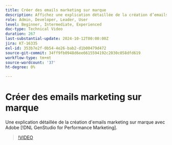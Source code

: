 ```yaml
---
title: Créer des emails marketing sur marque
description: Affichez une explication détaillée de la création d’emails marketing sur marque avec Adobe [!DNL GenStudio for Performance Marketing].
role: Admin, Developer, Leader, User
level: Beginner, Intermediate, Experienced
doc-type: Technical Video
duration: 267
last-substantial-update: 2024-10-12T00:00:00Z
jira: KT-16335
exl-id: 353b7e2f-0b54-4e26-bab2-d1b00479d472
source-git-commit: 34ff9fb0948d6ee6615594192c2030c058dfd619
workflow-type: tm+mt
source-wordcount: '37'
ht-degree: 0%

---
```


# Créer des emails marketing sur marque

Une explication détaillée de la création d&#39;emails marketing sur marque avec Adobe [!DNL GenStudio for Performance Marketing].

>[!VIDEO](https://video.tv.adobe.com/v/3435056/?learn=on)
